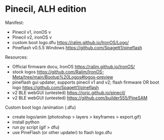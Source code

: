 # Pinecil, ALH edition


Manifest:

- Pinecil v1, ironOS v
- Pinecil v2, ironOS v
- custom boot logo.dfu https://ralim.github.io/IronOS/Logo/
- Pineflash v0.5.5 Windows https://github.com/Spagett1/pineflash


Resources: 

- Official firmware docu, IronOS https://ralim.github.io/IronOS/
- stock logos https://github.com/Ralim/IronOS-Meta/tree/main/Bootup%20Logos#logos-preview
- pineflash gui updater, supports pinecil v1 and v2; flash firmware OR boot logo https://github.com/Spagett1/pineflash
- v2 BLE webGUI (untested) https://joric.github.io/pinecil/
- v2 BLE webGUI (untested) https://github.com/builder555/PineSAM
  

Custom boot logo /animation (.dfu)
- create logo/anim (photoshop > layers > keyframes > export.gif) 
- install python
- run py script (gif > dfu)
- use PineFlash (or other updater) to flash logo.dfu 
